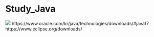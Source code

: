 # Study_Java
<img src="https://img.shields.io/badge/Java-007396?style=flat-square&logo=Java&logoColor=white"/> 
https://www.oracle.com/kr/java/technologies/downloads/#java17
https://www.eclipse.org/downloads/
